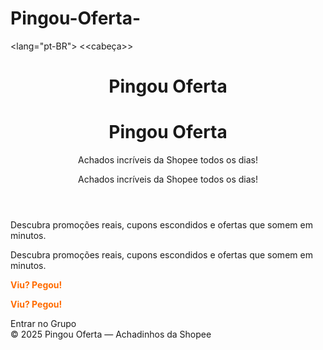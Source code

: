 #   Pingou-Oferta- 
<!DOCTYPE html>
<<html lang="pt-BR">lang="pt-BR">
<<cabeça>>
 <meta charset="UTF-8"> <meta charset="UTF-8">
 <meta name="viewport" content="width=device-width, initial-scale=1.0"> <meta name="viewport" content="width=device-width, initial-scale=1.0">
   <title>Pingou Oferta</title> <title>Pingou Oferta</title>
 <estilo> <style>
   Corpo   { {
 Margem: 0; margin: 0;
       font-family: Arial, sans-serif; 
  cor de fundo: #fff8f0;  background-color: #fff8f0;
 cor: #333; color: #333;
       text-align: center; text-align: center;
     } }
   Cabeçalho   { {
   cor de fundo: #ff6b00; background-color: #ff6b00; 
   cor:   branco; white;
   preenchimento: 2 rem 1rem; rem 1rem;
     } }
   Cabeçalho H1   { {
 Margem: 0; margin: 0;
 Tamanho da fonte: 2.5rem; font-size: 2.5rem;
     } }
 .contêiner { {
 preenchimento: 2rem 1rem; padding: 2rem 1rem;
     } }
 .cta { {
  cor de fundo: #ff6b00; background-color: #ff6b00;
  cor:  branco; white;
  preenchimento: 1rem 2rem; rem 2rem;
 Tamanho da fonte: 1.2rem; 
  Fronteira:  nenhuma; none;
  raio de fronteira: 8px; px;
  cursor:  ponteiro; pointer;
  Decoração de texto:  nenhuma; none;
  Exibição:  Inline-block; inline-block;
      margin-top: 1rem;
     } }
    .highlight {
      font-weight: bold;
      color: #ff6b00;
     } }
    footer {
      margin-top: 3rem;
      font-size: 0.9rem;
      color: #aaa;
     } }
  </style>
</head>
<body>
  <header>
     <h1>Pingou Oferta</h1> <h1>Pingou Oferta</h1>
     <p>Achados incríveis da Shopee todos os dias!</p> <p>Achados incríveis da Shopee todos os dias!</p>
  </header>
  <div class="container">
     <p>Descubra promoções reais, cupons escondidos e ofertas que somem em minutos.</p> <p>Descubra promoções reais, cupons escondidos e ofertas que somem em minutos.</p>
     <p class="highlight">Viu? Pegou!</p> <p class="highlight">Viu? Pegou!</p>
    <a class="cta"https://chat.whatsapp.com/GmRqp6ymxyhJ7PrTxQ2ze7">Entrar no Grupo</a>
  </div>
  <footer>
      © 2025 Pingou Oferta — Achadinhos da Shopee  
  </footer>
</body>
</html>
